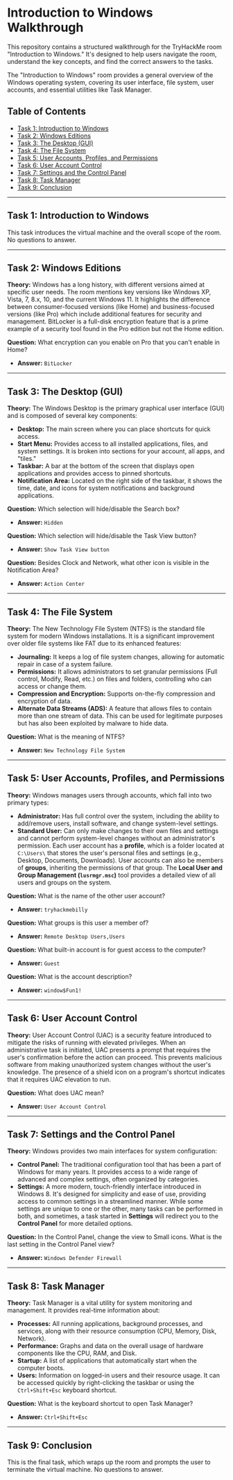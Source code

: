 # Introduction to Windows Walkthrough

This repository contains a structured walkthrough for the TryHackMe room "Introduction to Windows." It's designed to help users navigate the room, understand the key concepts, and find the correct answers to the tasks.

The "Introduction to Windows" room provides a general overview of the Windows operating system, covering its user interface, file system, user accounts, and essential utilities like Task Manager.

## Table of Contents
- [Task 1: Introduction to Windows](#task-1-introduction-to-windows)
- [Task 2: Windows Editions](#task-2-windows-editions)
- [Task 3: The Desktop (GUI)](#task-3-the-desktop-gui)
- [Task 4: The File System](#task-4-the-file-system)
- [Task 5: User Accounts, Profiles, and Permissions](#task-5-user-accounts-profiles-and-permissions)
- [Task 6: User Account Control](#task-6-user-account-control)
- [Task 7: Settings and the Control Panel](#task-7-settings-and-the-control-panel)
- [Task 8: Task Manager](#task-8-task-manager)
- [Task 9: Conclusion](#task-9-conclusion)

---

## Task 1: Introduction to Windows

This task introduces the virtual machine and the overall scope of the room.
No questions to answer.

---

## Task 2: Windows Editions

**Theory:**
Windows has a long history, with different versions aimed at specific user needs. The room mentions key versions like Windows XP, Vista, 7, 8.x, 10, and the current Windows 11. It highlights the difference between consumer-focused versions (like Home) and business-focused versions (like Pro) which include additional features for security and management. BitLocker is a full-disk encryption feature that is a prime example of a security tool found in the Pro edition but not the Home edition.

**Question:** What encryption can you enable on Pro that you can't enable in Home?
- **Answer:** `BitLocker`

---

## Task 3: The Desktop (GUI)

**Theory:**
The Windows Desktop is the primary graphical user interface (GUI) and is composed of several key components:
- **Desktop:** The main screen where you can place shortcuts for quick access.
- **Start Menu:** Provides access to all installed applications, files, and system settings. It is broken into sections for your account, all apps, and "tiles."
- **Taskbar:** A bar at the bottom of the screen that displays open applications and provides access to pinned shortcuts.
- **Notification Area:** Located on the right side of the taskbar, it shows the time, date, and icons for system notifications and background applications.

**Question:** Which selection will hide/disable the Search box?
- **Answer:** `Hidden`

**Question:** Which selection will hide/disable the Task View button?
- **Answer:** `Show Task View button`

**Question:** Besides Clock and Network, what other icon is visible in the Notification Area?
- **Answer:** `Action Center`

---

## Task 4: The File System

**Theory:**
The New Technology File System (NTFS) is the standard file system for modern Windows installations. It is a significant improvement over older file systems like FAT due to its enhanced features:
- **Journaling:** It keeps a log of file system changes, allowing for automatic repair in case of a system failure.
- **Permissions:** It allows administrators to set granular permissions (Full control, Modify, Read, etc.) on files and folders, controlling who can access or change them.
- **Compression and Encryption:** Supports on-the-fly compression and encryption of data.
- **Alternate Data Streams (ADS):** A feature that allows files to contain more than one stream of data. This can be used for legitimate purposes but has also been exploited by malware to hide data.

**Question:** What is the meaning of NTFS?
- **Answer:** `New Technology File System`

---

## Task 5: User Accounts, Profiles, and Permissions

**Theory:**
Windows manages users through accounts, which fall into two primary types:
- **Administrator:** Has full control over the system, including the ability to add/remove users, install software, and change system-level settings.
- **Standard User:** Can only make changes to their own files and settings and cannot perform system-level changes without an administrator's permission.
Each user account has a **profile**, which is a folder located at `C:\Users\` that stores the user's personal files and settings (e.g., Desktop, Documents, Downloads). User accounts can also be members of **groups**, inheriting the permissions of that group. The **Local User and Group Management (`lusrmgr.msc`)** tool provides a detailed view of all users and groups on the system.

**Question:** What is the name of the other user account?
- **Answer:** `tryhackmebilly`

**Question:** What groups is this user a member of?
- **Answer:** `Remote Desktop Users,Users`

**Question:** What built-in account is for guest access to the computer?
- **Answer:** `Guest`

**Question:** What is the account description?
- **Answer:** `window$Fun1!`

---

## Task 6: User Account Control

**Theory:**
User Account Control (UAC) is a security feature introduced to mitigate the risks of running with elevated privileges. When an administrative task is initiated, UAC presents a prompt that requires the user's confirmation before the action can proceed. This prevents malicious software from making unauthorized system changes without the user's knowledge. The presence of a shield icon on a program's shortcut indicates that it requires UAC elevation to run.

**Question:** What does UAC mean?
- **Answer:** `User Account Control`

---

## Task 7: Settings and the Control Panel

**Theory:**
Windows provides two main interfaces for system configuration:
- **Control Panel:** The traditional configuration tool that has been a part of Windows for many years. It provides access to a wide range of advanced and complex settings, often organized by categories.
- **Settings:** A more modern, touch-friendly interface introduced in Windows 8. It's designed for simplicity and ease of use, providing access to common settings in a streamlined manner. While some settings are unique to one or the other, many tasks can be performed in both, and sometimes, a task started in **Settings** will redirect you to the **Control Panel** for more detailed options.

**Question:** In the Control Panel, change the view to Small icons. What is the last setting in the Control Panel view?
- **Answer:** `Windows Defender Firewall`

---

## Task 8: Task Manager

**Theory:**
Task Manager is a vital utility for system monitoring and management. It provides real-time information about:
- **Processes:** All running applications, background processes, and services, along with their resource consumption (CPU, Memory, Disk, Network).
- **Performance:** Graphs and data on the overall usage of hardware components like the CPU, RAM, and Disk.
- **Startup:** A list of applications that automatically start when the computer boots.
- **Users:** Information on logged-in users and their resource usage.
It can be accessed quickly by right-clicking the taskbar or using the `Ctrl+Shift+Esc` keyboard shortcut.

**Question:** What is the keyboard shortcut to open Task Manager?
- **Answer:** `Ctrl+Shift+Esc`

---

## Task 9: Conclusion

This is the final task, which wraps up the room and prompts the user to terminate the virtual machine.
No questions to answer.
